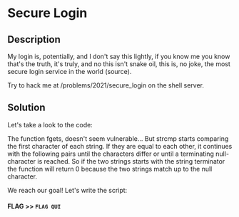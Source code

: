 # Secure Login

## Description

My login is, potentially, and I don't say this lightly, if you know me you know that's the truth, it's truly, and no this isn't snake oil, this is, no joke, the most secure login service in the world (source).

Try to hack me at /problems/2021/secure_login on the shell server.

## Solution

Let's take a look to the code:


The function fgets, doesn't seem vulnerable... But strcmp starts comparing the first character of each string. If they are equal to each other, it continues with the following pairs until the characters differ or until a terminating null-character is reached. 
So if the two strings starts with the string terminator the function will return 0 because the two strings match up to the null character.

We reach our goal! Let's write the script:



#### **FLAG >>** `FLAG QUI`